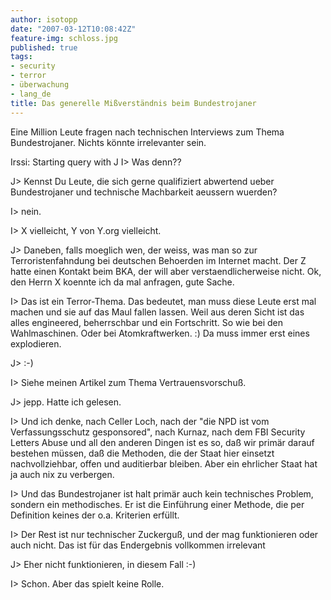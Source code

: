 ```yaml
---
author: isotopp
date: "2007-03-12T10:08:42Z"
feature-img: schloss.jpg
published: true
tags:
- security
- terror
- überwachung
- lang_de
title: Das generelle Mißverständnis beim Bundestrojaner
---
```

Eine Million Leute fragen nach technischen Interviews zum Thema
Bundestrojaner. Nichts könnte irrelevanter sein.

Irssi: Starting query with J
I> Was denn??

J> Kennst Du Leute, die sich gerne qualifiziert abwertend ueber
Bundestrojaner und technische Machbarkeit aeussern wuerden?

I> nein.

I> X vielleicht, Y von Y.org vielleicht.

J> Daneben, falls moeglich wen, der weiss, was man so zur
Terroristenfahndung bei deutschen Behoerden im Internet macht. Der Z hatte
einen Kontakt beim BKA, der will aber  verstaendlicherweise nicht. Ok, den
Herrn X koennte ich da mal anfragen, gute Sache.

I> Das ist ein Terror-Thema. Das bedeutet, man muss diese Leute erst mal
machen und sie auf das Maul fallen lassen. Weil aus deren Sicht ist das
alles engineered, beherrschbar und ein Fortschritt. So wie bei den
Wahlmaschinen. Oder bei Atomkraftwerken. :) Da muss immer erst eines
explodieren.

J> :-)

I> Siehe meinen Artikel zum Thema Vertrauensvorschuß.

J> jepp. Hatte ich gelesen.

I> Und ich denke, nach Celler Loch, nach der "die NPD ist vom
Verfassungsschutz gesponsored", nach Kurnaz, nach dem FBI Security Letters
Abuse und all den anderen Dingen ist es so, daß wir primär darauf bestehen
müssen, daß die Methoden, die der Staat hier einsetzt nachvollziehbar, offen
und auditierbar bleiben. Aber ein ehrlicher Staat hat ja auch nix zu
verbergen.

I> Und das Bundestrojaner ist halt primär auch kein technisches Problem,
sondern ein methodisches. Er ist die Einführung einer Methode, die per
Definition keines der o.a. Kriterien erfüllt.

I> Der Rest ist nur technischer Zuckerguß, und der mag funktionieren oder
auch nicht. Das ist für das Endergebnis vollkommen irrelevant

J> Eher nicht funktionieren, in diesem Fall :-)

I> Schon. Aber das spielt keine Rolle.
